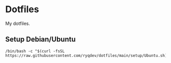 # Dotfiles

My dotfiles.
## Setup Debian/Ubuntu
```shell
/bin/bash -c "$(curl -fsSL https://raw.githubusercontent.com/ryqdev/dotfiles/main/setup/Ubuntu.sh)"
```
